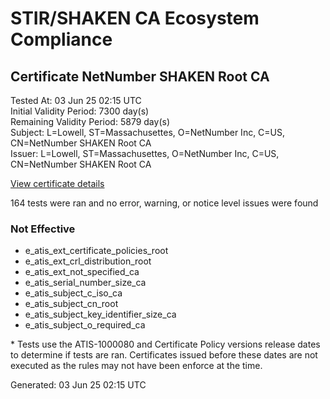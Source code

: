 # STIR/SHAKEN CA Ecosystem Compliance

## Certificate NetNumber SHAKEN Root CA

Tested At: 03 Jun 25 02:15 UTC\
Initial Validity Period: 7300 day(s)\
Remaining Validity Period: 5879 day(s)\
Subject: L=Lowell, ST=Massachusettes, O=NetNumber Inc, C=US, CN=NetNumber SHAKEN Root CA\
Issuer: L=Lowell, ST=Massachusettes, O=NetNumber Inc, C=US, CN=NetNumber SHAKEN Root CA

[View certificate details](https://x509.io/?cert=MIICqzCCAlGgAwIBAgIIJfiyoyDN6lQwCgYIKoZIzj0EAwIwcjEhMB8GA1UEAwwYTmV0TnVtYmVyIFNIQUtFTiBSb290IENBMQswCQYDVQQGEwJVUzEWMBQGA1UECgwNTmV0TnVtYmVyIEluYzEXMBUGA1UECAwOTWFzc2FjaHVzZXR0ZXMxDzANBgNVBAcMBkxvd2VsbDAeFw0yMTA3MTIyMzI1MTdaFw00MTA3MDcyMzI1MTdaMHIxITAfBgNVBAMMGE5ldE51bWJlciBTSEFLRU4gUm9vdCBDQTELMAkGA1UEBhMCVVMxFjAUBgNVBAoMDU5ldE51bWJlciBJbmMxFzAVBgNVBAgMDk1hc3NhY2h1c2V0dGVzMQ8wDQYDVQQHDAZMb3dlbGwwWTATBgcqhkjOPQIBBggqhkjOPQMBBwNCAAQ%2FqKl0J%2FwfOHoXROKL9%2FSewIzTxTdfrm1t6sGL6N%2Bn6RbHRbCVKXeJzqdoSQCgTirWy8cTqcM50eRKV%2FW48QCEo4HQMIHNMBIGA1UdEwEB%2FwQIMAYBAf8CAQMwDgYDVR0PAQH%2FBAQDAgIEMB8GA1UdIwQYMBaAFI9DG8y%2BjTlzGNbIaOoUvosF1SQ3MB0GA1UdDgQWBBSPQxvMvo05cxjWyGjqFL6LBdUkNzBLBgNVHR8ERDBCMECgPqA8hjpodHRwczovL2F1dGhlbnRpY2F0ZS1hcGktc3RnLmljb25lY3Rpdi5jb20vZG93bmxvYWQvdjEvY3JsMBoGA1UdIAEB%2FwQQMA4wDAYKYIZIAYb%2FCQEBATAKBggqhkjOPQQDAgNIADBFAiEAwP6jpZnv%2FKgyBqjayLOwa4tZ3yCxYjOZvZ0VKuzd85MCIFlgIiYiEnUzHRNOpG7eIrPsxYeRw7TYL%2Bj%2BIONUGa2m)

164 tests were ran and no error, warning, or notice level issues were found

### Not Effective

- e_atis_ext_certificate_policies_root
- e_atis_ext_crl_distribution_root
- e_atis_ext_not_specified_ca
- e_atis_serial_number_size_ca
- e_atis_subject_c_iso_ca
- e_atis_subject_cn_root
- e_atis_subject_key_identifier_size_ca
- e_atis_subject_o_required_ca

\* Tests use the ATIS-1000080 and Certificate Policy versions release dates to determine if tests are ran. Certificates issued before these dates are not executed as the rules may not have been enforce at the time.


Generated: 03 Jun 25 02:15 UTC